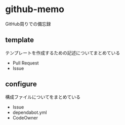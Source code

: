 # github-memo

GitHub周りでの備忘録

## template

テンプレートを作成するための記述についてまとめている

* Pull Request
* Issue

## configure

構成ファイルについてをまとめている

* Issue
* dependabot.yml
* CodeOwner
